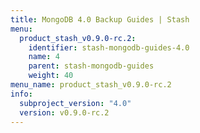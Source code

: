 ```yaml
---
title: MongoDB 4.0 Backup Guides | Stash
menu:
  product_stash_v0.9.0-rc.2:
    identifier: stash-mongodb-guides-4.0
    name: 4
    parent: stash-mongodb-guides
    weight: 40
menu_name: product_stash_v0.9.0-rc.2
info:
  subproject_version: "4.0"
  version: v0.9.0-rc.2
---
```


